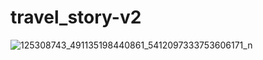 # travel_story-v2

![125308743_491135198440861_5412097333753606171_n](https://user-images.githubusercontent.com/61380280/216625144-b827d9f6-a8ae-4a9c-a2c6-75b670b074d5.png)
